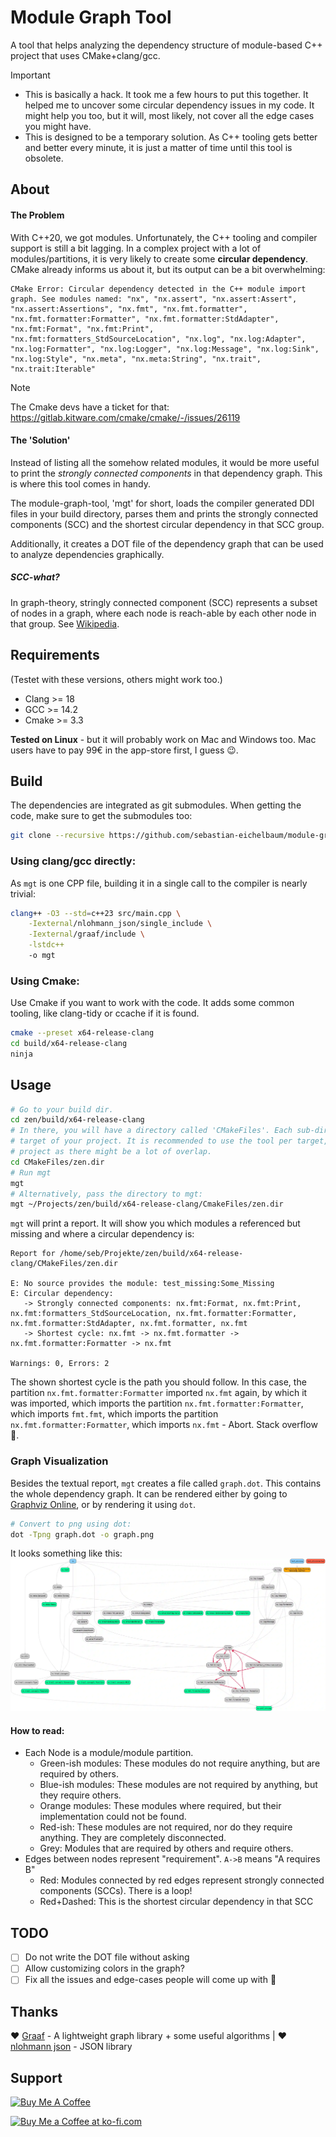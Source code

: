 # Module Graph Tool

A tool that helps analyzing the dependency structure of module-based C++ project that uses CMake+clang/gcc.

> [!IMPORTANT]
>
> -   This is basically a hack. It took me a few hours to put this together. It helped me to uncover some circular dependency issues in my code. It might help you too, but it will, most likely, not cover all the edge cases you might have.
> -   This is designed to be a temporary solution. As C++ tooling gets better and better every minute, it is just a matter of time until this tool is obsolete.

## About

#### The Problem

With C++20, we got modules. Unfortunately, the C++ tooling and compiler support is still a bit lagging. In a complex project with a lot of modules/partitions, it is very likely to create some **circular dependency**. CMake already informs us about it, but its output can be a bit overwhelming:

```
CMake Error: Circular dependency detected in the C++ module import graph. See modules named: "nx", "nx.assert", "nx.assert:Assert", "nx.assert:Assertions", "nx.fmt", "nx.fmt.formatter", "nx.fmt.formatter:Formatter", "nx.fmt.formatter:StdAdapter", "nx.fmt:Format", "nx.fmt:Print", "nx.fmt:formatters_StdSourceLocation", "nx.log", "nx.log:Adapter", "nx.log:Formatter", "nx.log:Logger", "nx.log:Message", "nx.log:Sink", "nx.log:Style", "nx.meta", "nx.meta:String", "nx.trait", "nx.trait:Iterable"
```

> [!NOTE]
> The Cmake devs have a ticket for that: https://gitlab.kitware.com/cmake/cmake/-/issues/26119

#### The 'Solution'

Instead of listing all the somehow related modules, it would be more useful to print the _strongly connected components_ in that dependency graph. This is where this tool comes in handy.

The module-graph-tool, 'mgt' for short, loads the compiler generated DDI files in your build directory, parses them and prints the strongly connected components (SCC) and the shortest circular dependency in that SCC group.

Additionally, it creates a DOT file of the dependency graph that can be used to analyze dependencies graphically.

##### SCC-what?

In graph-theory, stringly connected component (SCC) represents a subset of nodes in a graph, where each node is reach-able by each other node in that group. See [Wikipedia](https://en.wikipedia.org/wiki/Strongly_connected_component).

## Requirements

(Testet with these versions, others might work too.)

-   Clang >= 18
-   GCC >= 14.2
-   Cmake >= 3.3

**Tested on Linux** - but it will probably work on Mac and Windows too. Mac users have to pay 99€ in the app-store first, I guess 😉.

## Build

The dependencies are integrated as git submodules. When getting the code, make sure to get the submodules too:

```sh
git clone --recursive https://github.com/sebastian-eichelbaum/module-graph-tool.git
```

### Using clang/gcc directly:

As `mgt` is one CPP file, building it in a single call to the compiler is nearly trivial:

```sh
clang++ -O3 --std=c++23 src/main.cpp \
    -Iexternal/nlohmann_json/single_include \
    -Iexternal/graaf/include \
    -lstdc++
    -o mgt
```

### Using Cmake:

Use Cmake if you want to work with the code. It adds some common tooling, like clang-tidy or ccache if it is found.

```sh
cmake --preset x64-release-clang
cd build/x64-release-clang
ninja
```

## Usage

```sh
# Go to your build dir.
cd zen/build/x64-release-clang
# In there, you will have a directory called 'CMakeFiles'. Each sub-directory is a
# target of your project. It is recommended to use the tool per target, not per
# project as there might be a lot of overlap.
cd CMakeFiles/zen.dir
# Run mgt
mgt
# Alternatively, pass the directory to mgt:
mgt ~/Projects/zen/build/x64-release-clang/CmakeFiles/zen.dir
```

`mgt` will print a report. It will show you which modules a referenced but missing and where a circular dependency is:

```
Report for /home/seb/Projekte/zen/build/x64-release-clang/CMakeFiles/zen.dir

E: No source provides the module: test_missing:Some_Missing
E: Circular dependency:
   -> Strongly connected components: nx.fmt:Format, nx.fmt:Print, nx.fmt:formatters_StdSourceLocation, nx.fmt.formatter:Formatter, nx.fmt.formatter:StdAdapter, nx.fmt.formatter, nx.fmt
   -> Shortest cycle: nx.fmt -> nx.fmt.formatter -> nx.fmt.formatter:Formatter -> nx.fmt

Warnings: 0, Errors: 2
```

The shown shortest cycle is the path you should follow. In this case, the partition `nx.fmt.formatter:Formatter` imported `nx.fmt` again, by which it was imported, which imports the partition `nx.fmt.formatter:Formatter`, which imports `fmt.fmt`, which imports the partition `nx.fmt.formatter:Formatter`, which imports `nx.fmt` - Abort. Stack overflow 😬.

### Graph Visualization

Besides the textual report, `mgt` creates a file called `graph.dot`. This contains the whole dependency graph. It can be rendered either by going to [Graphviz Online](https://dreampuf.github.io/GraphvizOnline/?engine=dot), or by rendering it using `dot`.

```sh
# Convert to png using dot:
dot -Tpng graph.dot -o graph.png
```

It looks something like this:
![Rendered Graph](/doc/graph.webp?raw=true)

#### How to read:

-   Each Node is a module/module partition.
    -   Green-ish modules: These modules do not require anything, but are required by others.
    -   Blue-ish modules: These modules are not required by anything, but they require others.
    -   Orange modules: These modules where required, but their implementation could not be found.
    -   Red-ish: These modules are not required, nor do they require anything. They are completely disconnected.
    -   Grey: Modules that are required by others and require others.
-   Edges between nodes represent "requirement". `A->B` means "A requires B"
    -   Red: Modules connected by red edges represent strongly connected components (SCCs). There is a loop!
    -   Red+Dashed: This is the shortest circular dependency in that SCC

## TODO

-   [ ] Do not write the DOT file without asking
-   [ ] Allow customizing colors in the graph?
-   [ ] Fix all the issues and edge-cases people will come up with 🤯

## Thanks

❤️ [Graaf](https://github.com/bobluppes/graaf) - A lightweight graph library + some useful algorithms | ❤️ [nlohmann json](https://github.com/nlohmann/json) - JSON library

## Support

<a href="https://www.buymeacoffee.com/sebastian_eichelbaum" target="_blank"><img src="https://cdn.buymeacoffee.com/buttons/default-orange.png" alt="Buy Me A Coffee" height="41"></a>

<a href='https://ko-fi.com/sebastian_eichelbaum' target='_blank'><img src='https://storage.ko-fi.com/cdn/kofi1.png' alt='Buy Me a Coffee at ko-fi.com' height='41' /></a>
